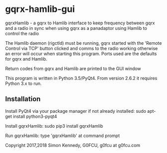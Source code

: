 # gqrx-hamlib-gui

gqrxHamlib - a gqrx to Hamlib interface to keep frequency
between gqrx and a radio in sync when using gqrx as a panadaptor
using Hamlib to control the radio

The Hamlib daemon (rigctld) must be running, gqrx started with
the 'Remote Control via TCP' button clicked and
comms to the radio working otherwise an error will occur when
starting this program. Ports used are the defaults for gqrx and Hamlib.

Return codes from gqrx and Hamlib are printed to the GUI window

This program is written in Python 3.5/PyQt4. From version 2.6.2 it requires Python 3.x to run.

Installation
------------
Install PyQt4 via your package manager if not already installed: sudo apt-get install python3-pyqt4

Install gqrxHamlib: sudo pip3 install gqrxHamlib

Run gqrxHamlib: type 'gqrxHamlib' at command prompt

Copyright 2017,2018 Simon Kennedy, G0FCU, g0fcu at g0fcu.com
